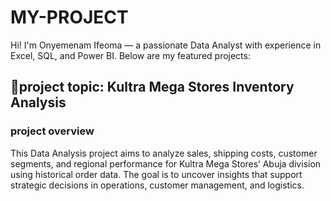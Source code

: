 # MY-PROJECT
Hi! I'm Onyemenam Ifeoma — a passionate Data Analyst with experience in Excel, SQL, and Power BI. Below are my featured projects:

## 🔸project topic: Kultra Mega Stores Inventory Analysis
### project overview 
This Data Analysis project aims to analyze sales, shipping costs, customer segments, and regional performance for Kultra Mega Stores’ Abuja division using historical order data. The goal is to uncover insights that support strategic decisions in operations, customer management, and logistics.
